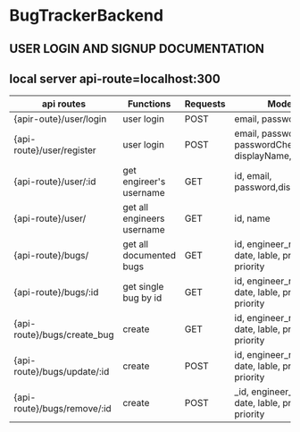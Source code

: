 # BugTrackerBackend

## USER LOGIN AND SIGNUP DOCUMENTATION

## local server api-route=localhost:300



| api routes    | Functions    | Requests  | Models|
| -------- | ----------- | ----------- |----------- |
| {apir-oute}/user/login  | user login   | POST| email, password |
| {api-route}/user/register | user login  |POST  |email, password, passwordCheck, displayName, date |
| {api-route}/user/:id   |  get engireer's username  | GET | id, email, password,displayName |
| {api-route}/user/  |  get all engineers username  | GET | id, name |
| {api-route}/bugs/  |  get all documented bugs | GET | id, engineer_name, date, lable, project, priority |
| {api-route}/bugs/:id  |  get single bug by id | GET | id, engineer_name, date, lable, project, priority |
| {api-route}/bugs/create_bug  | create | GET | id, engineer_name, date, lable, project, priority |
| {api-route}/bugs/update/:id | create | POST | id, engineer_name, date, lable, project, priority |
| {api-route}/bugs/remove/:id| create | POST | _id, engineer_name, date, lable, project, priority |